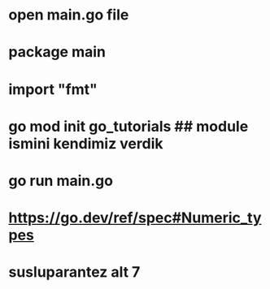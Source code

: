 # open main.go file

# package main

# import "fmt"

# go mod init go_tutorials  ## module ismini kendimiz verdik

# go run main.go

# https://go.dev/ref/spec#Numeric_types


# susluparantez alt 7





